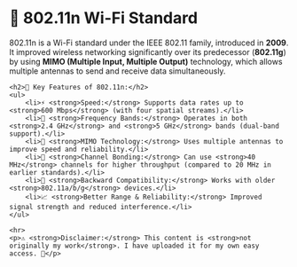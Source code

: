 <!DOCTYPE html>
<html>
<head>
    <title>802.11n Wi-Fi Standard</title>
</head>
<body>
    <h1>📡 802.11n Wi-Fi Standard</h1>
    <p>802.11n is a Wi-Fi standard under the IEEE 802.11 family, introduced in <strong>2009</strong>. It improved wireless networking significantly over its predecessor (<strong>802.11g</strong>) by using <strong>MIMO (Multiple Input, Multiple Output)</strong> technology, which allows multiple antennas to send and receive data simultaneously.</p>

    <h2>🚀 Key Features of 802.11n:</h2>
    <ul>
        <li>⚡ <strong>Speed:</strong> Supports data rates up to <strong>600 Mbps</strong> (with four spatial streams).</li>
        <li>📡 <strong>Frequency Bands:</strong> Operates in both <strong>2.4 GHz</strong> and <strong>5 GHz</strong> bands (dual-band support).</li>
        <li>📶 <strong>MIMO Technology:</strong> Uses multiple antennas to improve speed and reliability.</li>
        <li>📏 <strong>Channel Bonding:</strong> Can use <strong>40 MHz</strong> channels for higher throughput (compared to 20 MHz in earlier standards).</li>
        <li>🔄 <strong>Backward Compatibility:</strong> Works with older <strong>802.11a/b/g</strong> devices.</li>
        <li>📈 <strong>Better Range & Reliability:</strong> Improved signal strength and reduced interference.</li>
    </ul>

    <hr>
    <p>⚠️ <strong>Disclaimer:</strong> This content is <strong>not originally my work</strong>. I have uploaded it for my own easy access. 📂</p>
</body>
</html>
